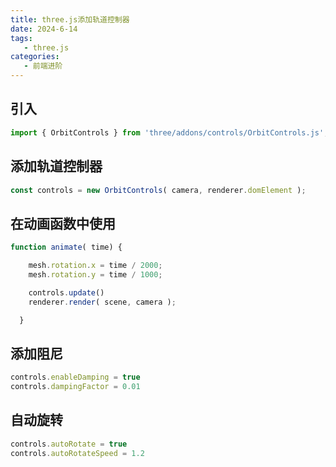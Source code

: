 ```yaml
---
title: three.js添加轨道控制器
date: 2024-6-14
tags:
   - three.js
categories:
   - 前端进阶
---
```


## 引入

```js
import { OrbitControls } from 'three/addons/controls/OrbitControls.js';
```

## 添加轨道控制器

```js
const controls = new OrbitControls( camera, renderer.domElement );
```

## 在动画函数中使用

```js
function animate( time) {

    mesh.rotation.x = time / 2000;
    mesh.rotation.y = time / 1000;

    controls.update()
    renderer.render( scene, camera );

  }
```

## 添加阻尼

```js
controls.enableDamping = true
controls.dampingFactor = 0.01
```

## 自动旋转

```js
controls.autoRotate = true
controls.autoRotateSpeed = 1.2
```


